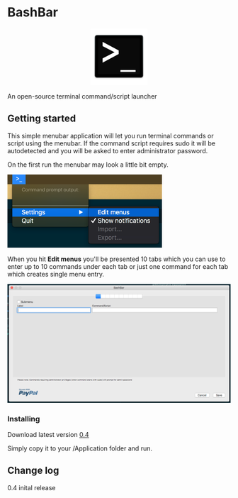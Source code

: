 # BashBar
<p align="center">
<img src="/images/logo_128x128.png">
</p>

An open-source terminal command/script launcher

## Getting started

This simple menubar application will let you run terminal commands or script using the menubar.
If the command script requires sudo it will be autodetected and you will be asked to enter administrator password.

On the first run the menubar may look a little bit empty.

![menu]

When you hit **Edit menus** you'll be presented 10 tabs which you can use to enter up to 10 commands under each tab or just one command for each tab which creates single menu entry.

![preferences]

### Installing

Download latest version [0.4](https://github.com/tbrek/BashBar/blob/master/BashBar/BashBar.zip)

Simply copy it to your /Application folder and run.

## Change log

0.4 inital release



[bashbarlogo]: /images/logo_128x128.png
[menu]: /images/menu.png
[preferences]: /images/preferences.png

